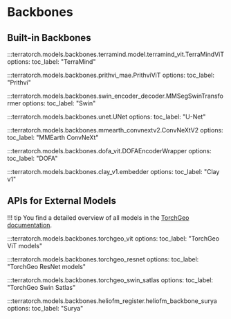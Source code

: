 # Backbones

## Built-in Backbones

:::terratorch.models.backbones.terramind.model.terramind_vit.TerraMindViT
    options:
        toc_label: "TerraMind"

:::terratorch.models.backbones.prithvi_mae.PrithviViT
    options:
        toc_label: "Prithvi"

:::terratorch.models.backbones.swin_encoder_decoder.MMSegSwinTransformer
    options:
        toc_label: "Swin"

:::terratorch.models.backbones.unet.UNet
    options:
        toc_label: "U-Net"

:::terratorch.models.backbones.mmearth_convnextv2.ConvNeXtV2
    options:
        toc_label: "MMEarth ConvNeXt"

:::terratorch.models.backbones.dofa_vit.DOFAEncoderWrapper
    options:
        toc_label: "DOFA"

:::terratorch.models.backbones.clay_v1.embedder
    options:
        toc_label: "Clay v1"

## APIs for External Models

!!! tip
    You find a detailed overview of all models in the [TorchGeo documentation](https://torchgeo.readthedocs.io/en/latest/api/models.html). 

:::terratorch.models.backbones.torchgeo_vit
    options:
        toc_label: "TorchGeo ViT models"

:::terratorch.models.backbones.torchgeo_resnet
    options:
        toc_label: "TorchGeo ResNet models"

:::terratorch.models.backbones.torchgeo_swin_satlas
    options:
        toc_label: "TorchGeo Swin Satlas"

:::terratorch.models.backbones.heliofm_register.heliofm_backbone_surya
    options:
        toc_label: "Surya"

<!--
### Timm

You can use any model from `timm` as a backbone. 

!!! tip
    List all available models with `timm.list_models` or filter by name using wildcards:
    
    ```python
    import timm
    timm.list_models('vit*')
    ```

::: timm.list_models
    options:
        heading_level: 4
        show_source: false
-->
